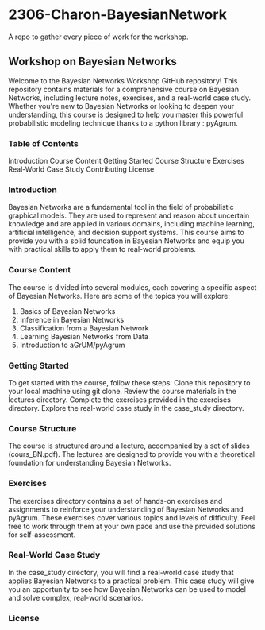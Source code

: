 # 2306-Charon-BayesianNetwork

A repo to gather every piece of work for the workshop.

## Workshop on Bayesian Networks

Welcome to the Bayesian Networks Workshop GitHub repository! This repository contains materials for a comprehensive course on Bayesian Networks, including lecture notes, exercises, and a real-world case study. Whether you're new to Bayesian Networks or looking to deepen your understanding, this course is designed to help you master this powerful probabilistic modeling technique thanks to a python library : pyAgrum.

### Table of Contents
Introduction
Course Content
Getting Started
Course Structure
Exercises
Real-World Case Study
Contributing
License

### Introduction
Bayesian Networks are a fundamental tool in the field of probabilistic graphical models. They are used to represent and reason about uncertain knowledge and are applied in various domains, including machine learning, artificial intelligence, and decision support systems. This course aims to provide you with a solid foundation in Bayesian Networks and equip you with practical skills to apply them to real-world problems.

### Course Content
The course is divided into several modules, each covering a specific aspect of Bayesian Networks. Here are some of the topics you will explore:

1. Basics of Bayesian Networks
2. Inference in Bayesian Networks
3. Classification from a Bayesian Network
4. Learning Bayesian Networks from Data
5. Introduction to aGrUM/pyAgrum

### Getting Started
To get started with the course, follow these steps:
Clone this repository to your local machine using git clone.
Review the course materials in the lectures directory.
Complete the exercises provided in the exercises directory.
Explore the real-world case study in the case_study directory.

### Course Structure
The course is structured around a lecture, accompanied by a set of slides (cours_BN.pdf). The lectures are designed to provide you with a theoretical foundation for understanding Bayesian Networks.

### Exercises
The exercises directory contains a set of hands-on exercises and assignments to reinforce your understanding of Bayesian Networks and pyAgrum. These exercises cover various topics and levels of difficulty. Feel free to work through them at your own pace and use the provided solutions for self-assessment.

### Real-World Case Study
In the case_study directory, you will find a real-world case study that applies Bayesian Networks to a practical problem. This case study will give you an opportunity to see how Bayesian Networks can be used to model and solve complex, real-world scenarios.

### License
